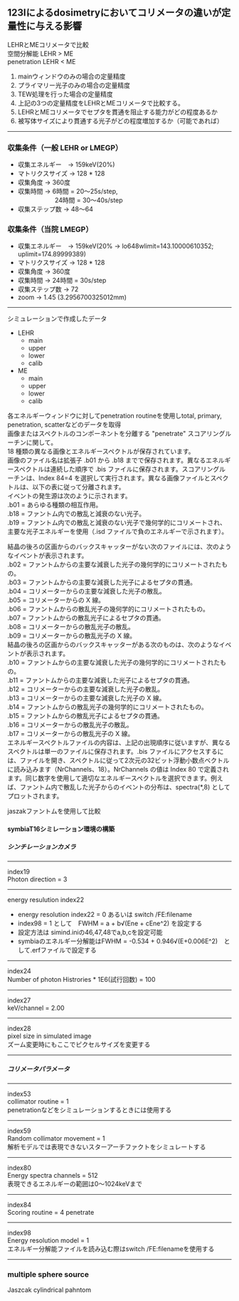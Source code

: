 ## 123Iによるdosimetryにおいてコリメータの違いが定量性に与える影響
  
LEHRとMEコリメータで比較  
空間分解能 LEHR > ME  
penetration LEHR < ME
1. mainウィンドウのみの場合の定量精度
2. プライマリー光子のみの場合の定量精度  
3. TEW処理を行った場合の定量精度  
4. 上記の3つの定量精度をLEHRとMEコリメータで比較する。  
5. LEHRとMEコリメータでセプタを貫通を阻止する能力がどの程度あるか  
6. 被写体サイズにより貫通する光子がどの程度増加するか（可能であれば）  
___

### 収集条件（一般 LEHR or LMEGP）  
- 収集エネルギー　-> 159keV(20%)  
- マトリクスサイズ -> 128 * 128  
- 収集角度 -> 360度  
- 収集時間 -> 6時間 = 20～25s/step,  
&emsp; &emsp; &emsp; &emsp; &ensp; 24時間 = 30～40s/step  
- 収集ステップ数 -> 48～64  
### 収集条件（当院 LMEGP）  
- 収集エネルギー　-> 159keV(20% -> lo648wlimit=143.10000610352; uplimit=174.89999389)  
- マトリクスサイズ -> 128 * 128  
- 収集角度 -> 360度  
- 収集時間 -> 24時間 = 30s/step  
- 収集ステップ数 -> 72  
- zoom -> 1.45 (3.2956700325012mm)
___  
シミュレーションで作成したデータ  
- LEHR  
    - main  
    - upper  
    - lower  
    - calib  
- ME  
    - main  
    - upper  
    - lower  
    - calib  

各エネルギーウィンドウに対してpenetration routineを使用しtotal, primary, penetration, scatterなどのデータを取得  
画像またはスペクトルのコンポーネントを分離する "penetrate" スコアリングルーチンに関して。    
18 種類の異なる画像とエネルギースペクトルが保存されています。  
画像のファイル名は拡張子 .b01 から .b18 までで保存されます。異なるエネルギースペクトルは連続した順序で .bis ファイルに保存されます。スコアリングルーチンは、Index 84=4 を選択して実行されます。異なる画像ファイルとスペクトルは、以下の表に従って分離されます。  
イベントの発生源は次のように示されます。  
.b01 = あらゆる種類の相互作用。  
.b18 = ファントム内での散乱と減衰のない光子。  
.b19 = ファントム内での散乱と減衰のない光子で幾何学的にコリメートされ、主要な光子エネルギーを使用（.isd ファイルで負のエネルギーで示されます）。  
  
結晶の後ろの区画からのバックスキャッターがない次のファイルには、次のようなイベントが表示されます。  
.b02 = ファントムからの主要な減衰した光子の幾何学的にコリメートされたもの。  
.b03 = ファントムからの主要な減衰した光子によるセプタの貫通。  
.b04 = コリメーターからの主要な減衰した光子の散乱。  
.b05 = コリメーターからの X 線。  
.b06 = ファントムからの散乱光子の幾何学的にコリメートされたもの。  
.b07 = ファントムからの散乱光子によるセプタの貫通。  
.b08 = コリメーターからの散乱光子の散乱。  
.b09 = コリメーターからの散乱光子の X 線。  
結晶の後ろの区画からのバックスキャッターがある次のものは、次のようなイベントが表示されます。  
.b10 = ファントムからの主要な減衰した光子の幾何学的にコリメートされたもの。  
.b11 = ファントムからの主要な減衰した光子によるセプタの貫通。  
.b12 = コリメーターからの主要な減衰した光子の散乱。  
.b13 = コリメーターからの主要な減衰した光子の X 線。  
.b14 = ファントムからの散乱光子の幾何学的にコリメートされたもの。  
.b15 = ファントムからの散乱光子によるセプタの貫通。  
.b16 = コリメーターからの散乱光子の散乱。  
.b17 = コリメーターからの散乱光子の X 線。  
エネルギースペクトルファイルの内容は、上記の出現順序に従いますが、異なるスペクトルは単一のファイルに保存されます。.bis ファイルにアクセスするには、ファイルを開き、スペクトルに従って2次元の32ビット浮動小数点ベクトルに読み込みます（NrChannels、18）。NrChannels の値は Index 80 で定義されます。同じ数字を使用して適切なエネルギースペクトルを選択できます。例えば、ファントム内で散乱した光子からのイベントの分布は、spectra(*,8) としてプロットされます。

jaszakファントムを使用して比較


####  symbiaT16シミレーション環境の構築
##### シンチレーションカメラ  
___  
index19  
Photon direction = 3

___  
energy resulution index22    
- energy resolution  index22 = 0 あるいは switch /FE:filename 
- index98 = 1 として　FWHM = a + b√(Ene + cEne^2)  を設定する
- 設定方法は simind.iniの46,47,48でa,b,cを設定可能
- symbiaのエネルギー分解能はFWHM = -0.534 + 0.946√(E+0.006E^2)　として.erfファイルで設定する
___  
index24  
Number of photon Histrories * 1E6(試行回数)  =   100  
___  
index27  
keV/channel = 2.00  
___  
index28  
pixel size in simulated image  
ズーム変更時にもここでピクセルサイズを変更する  
___
##### コリメータパラメータ　　
___  
index53  
collimator routine = 1  
penetrationなどをシミュレーションするときには使用する  
___  
index59  
Random collimator movement = 1  
解析モデルでは表現できないスターアーチファクトをシミュレートする  
___  
index80  
Energy spectra channels = 512  
表現できるエネルギーの範囲は0～1024keVまで  
___  
index84  
Scoring routine = 4 penetrate  
___
index98  
Energy resolution model = 1  
エネルギー分解能ファイルを読み込む際はswitch /FE:filenameを使用する　　
___
### multiple sphere source  
Jaszcak cylindrical pahntom  


